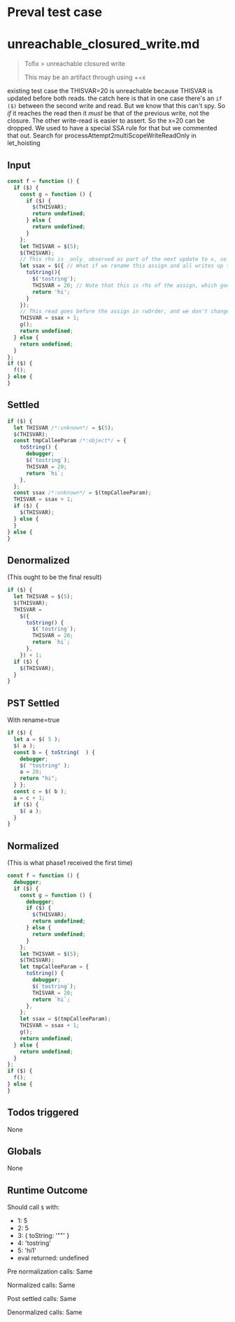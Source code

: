 # Preval test case

# unreachable_closured_write.md

> Tofix > unreachable closured write
>
> This may be an artifact through using ++x

existing test case
the THISVAR=20 is unreachable because THISVAR is updated before both reads.
the catch here is that in one case there's an `if ($)` between the second write 
and read. But we know that this can't spy. So _if_ it reaches the read then
it _must_ be that of the previous write, not the closure.
The other write-read is easier to assert.
So the x=20 can be dropped.
We used to have a special SSA rule for that but we commented that out.
Search for processAttempt2multiScopeWriteReadOnly in let_hoisting

## Input

`````js filename=intro
const f = function () {
  if ($) {
    const g = function () {
      if ($) {
        $(THISVAR);
        return undefined;
      } else {
        return undefined;
      }
    };
    let THISVAR = $(5);
    $(THISVAR);
    // This rhs is _only_ observed as part of the next update to x, so we should be able to SSA this
    let ssax = $({ // What if we rename this assign and all writes up to the next one? x->ssax
      toString(){
        $('tostring');
        THISVAR = 20; // Note that this is rhs of the assign, which goes (in rwOrder), before this let, so it stays x
        return 'hi';
      }
    });
    // This read goes before the assign in rwOrder, and we don't change the assign
    THISVAR = ssax + 1;
    g();
    return undefined;
  } else {
    return undefined;
  }
};
if ($) {
  f();
} else {
}
`````


## Settled


`````js filename=intro
if ($) {
  let THISVAR /*:unknown*/ = $(5);
  $(THISVAR);
  const tmpCalleeParam /*:object*/ = {
    toString() {
      debugger;
      $(`tostring`);
      THISVAR = 20;
      return `hi`;
    },
  };
  const ssax /*:unknown*/ = $(tmpCalleeParam);
  THISVAR = ssax + 1;
  if ($) {
    $(THISVAR);
  } else {
  }
} else {
}
`````


## Denormalized
(This ought to be the final result)

`````js filename=intro
if ($) {
  let THISVAR = $(5);
  $(THISVAR);
  THISVAR =
    $({
      toString() {
        $(`tostring`);
        THISVAR = 20;
        return `hi`;
      },
    }) + 1;
  if ($) {
    $(THISVAR);
  }
}
`````


## PST Settled
With rename=true

`````js filename=intro
if ($) {
  let a = $( 5 );
  $( a );
  const b = { toString(  ) {
    debugger;
    $( "tostring" );
    a = 20;
    return "hi";
  } };
  const c = $( b );
  a = c + 1;
  if ($) {
    $( a );
  }
}
`````


## Normalized
(This is what phase1 received the first time)

`````js filename=intro
const f = function () {
  debugger;
  if ($) {
    const g = function () {
      debugger;
      if ($) {
        $(THISVAR);
        return undefined;
      } else {
        return undefined;
      }
    };
    let THISVAR = $(5);
    $(THISVAR);
    let tmpCalleeParam = {
      toString() {
        debugger;
        $(`tostring`);
        THISVAR = 20;
        return `hi`;
      },
    };
    let ssax = $(tmpCalleeParam);
    THISVAR = ssax + 1;
    g();
    return undefined;
  } else {
    return undefined;
  }
};
if ($) {
  f();
} else {
}
`````


## Todos triggered


None


## Globals


None


## Runtime Outcome


Should call `$` with:
 - 1: 5
 - 2: 5
 - 3: { toString: '"<function>"' }
 - 4: 'tostring'
 - 5: 'hi1'
 - eval returned: undefined

Pre normalization calls: Same

Normalized calls: Same

Post settled calls: Same

Denormalized calls: Same
